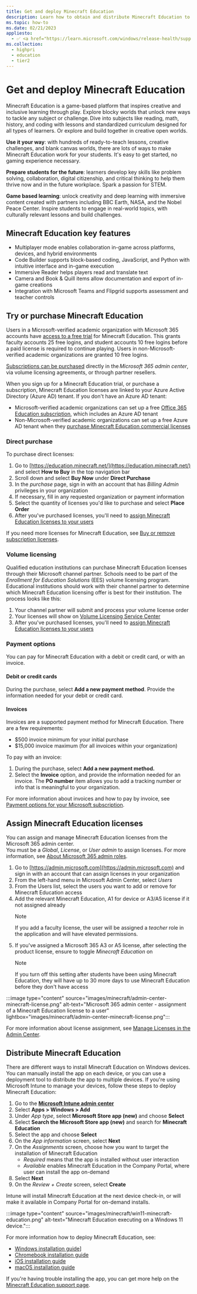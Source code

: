 ```yaml
---
title: Get and deploy Minecraft Education
description: Learn how to obtain and distribute Minecraft Education to Windows devices.
ms.topic: how-to
ms.date: 02/21/2023
appliesto:
  - ✅ <a href="https://learn.microsoft.com/windows/release-health/supported-versions-windows-client" target="_blank">Windows 10 and later</a>
ms.collection:
  - highpri
  - education
  - tier2
---
```


# Get and deploy Minecraft Education

Minecraft Education is a game-based platform that inspires creative and inclusive learning through play. Explore blocky worlds that unlock new ways to tackle any subject or challenge. Dive into subjects like reading, math, history, and coding with lessons and standardized curriculum designed for all types of learners. Or explore and build together in creative open worlds.

**Use it your way**: with hundreds of ready-to-teach lessons, creative challenges, and blank canvas worlds, there are lots of ways to make Minecraft Education work for your students. It's easy to get started, no gaming experience necessary.

**Prepare students for the future**: learners develop key skills like problem solving, collaboration, digital citizenship, and critical thinking to help them thrive now and in the future workplace. Spark a passion for STEM.

**Game based learning**: unlock creativity and deep learning with immersive content created with partners including BBC Earth, NASA, and the Nobel Peace Center. Inspire students to engage in real-world topics, with culturally relevant lessons and build challenges.  

## Minecraft Education key features

- Multiplayer mode enables collaboration in-game across platforms, devices, and hybrid environments  
- Code Builder supports block-based coding, JavaScript, and Python with intuitive interface and in-game execution  
- Immersive Reader helps players read and translate text  
- Camera and Book & Quill items allow documentation and export of in-game creations  
- Integration with Microsoft Teams and Flipgrid supports assessment and teacher controls  

## Try or purchase Minecraft Education

Users in a Microsoft-verified academic organization with Microsoft 365 accounts have [access to a free trial][EDU-1] for Minecraft Education. This grants faculty accounts 25 free logins, and student accounts 10 free logins before a paid license is required to continue playing. Users in non-Microsoft-verified academic organizations are granted 10 free logins.

[Subscriptions can be purchased][EDU-2] directly in the *Microsoft 365 admin center*, via volume licensing agreements, or through partner resellers.

When you sign up for a Minecraft Education trial, or purchase a subscription, Minecraft Education licenses are linked to your Azure Active Directory (Azure AD) tenant. If you don't have an Azure AD tenant:

- Microsoft-verified academic organizations can set up a free [Office 365 Education subscription][EDU-3], which includes an Azure AD tenant  
- Non-Microsoft-verified academic organizations can set up a free Azure AD tenant when they [purchase Minecraft Education commercial licenses][EDU-4]

### Direct purchase

To purchase direct licenses:

1. Go to [https://education.minecraft.net/](https://education.minecraft.net/) and select **How to Buy** in the top navigation bar
1. Scroll down and select **Buy Now** under **Direct Purchase**
1. In the *purchase* page, sign in with an account that has *Billing Admin* privileges in your organization
1. If necessary, fill in any requested organization or payment information
1. Select the quantity of licenses you'd like to purchase and select **Place Order**
1. After you've purchased licenses, you'll need to [assign Minecraft Education licenses to your users](#assign-minecraft-education-licenses)

If you need more licenses for Minecraft Education, see [Buy or remove subscription licenses](/microsoft-365/commerce/licenses/buy-licenses).

### Volume licensing

Qualified education institutions can purchase Minecraft Education licenses through their Microsoft channel partner. Schools need to be part of the *Enrollment for Education Solutions* (EES) volume licensing program. Educational institutions should work with their channel partner to determine which Minecraft Education licensing offer is best for their institution. The process looks like this:

1. Your channel partner will submit and process your volume license order
1. Your licenses will show on [Volume Licensing Service Center](https://www.microsoft.com/Licensing/servicecenter/default.aspx)
1. After you've purchased licenses, you'll need to [assign Minecraft Education licenses to your users](#assign-minecraft-education-licenses)

### Payment options

You can pay for Minecraft Education with a debit or credit card, or with an invoice.

#### Debit or credit cards

During the purchase, select **Add a new payment method**. Provide the information needed for your debit or credit card.

#### Invoices

Invoices are a supported payment method for Minecraft Education. There are a few requirements:

- $500 invoice minimum for your initial purchase
- $15,000 invoice maximum (for all invoices within your organization)

To pay with an invoice:

1. During the purchase, select **Add a new payment method.**
2. Select the **Invoice** option, and provide the information needed for an invoice. The **PO number** item allows you to add a tracking number or info that is meaningful to your organization.

For more information about invoices and how to pay by invoice, see [Payment options for your Microsoft subscription][M365-1].  

## Assign Minecraft Education licenses

You can assign and manage Minecraft Education licenses from the Microsoft 365 admin center.\
You must be a *Global*, *License*, or *User admin* to assign licenses. For more information, see [About Microsoft 365 admin roles][M365-2].

1. Go to [https://admin.microsoft.com](https://admin.microsoft.com) and sign in with an account that can assign licenses in your organization
1. From the left-hand menu in Microsoft Admin Center, select *Users*
1. From the Users list, select the users you want to add or remove for Minecraft Education access
1. Add the relevant Minecraft Education, A1 for device or A3/A5 license if it not assigned already
    > [!Note]
    > If you add a faculty license, the user will be assigned a *teacher* role in the application and will have elevated permissions.
1. If you've assigned a Microsoft 365 A3 or A5 license, after selecting the product license, ensure to toggle *Minecraft Education* on
    > [!Note]
    > If you turn off this setting after students have been using Minecraft Education, they will have up to 30 more days to use Minecraft Education before they don't have access

:::image type="content" source="images/minecraft/admin-center-minecraft-license.png" alt-text="Microsoft 365 admin center - assignment of a Minecraft Education license to a user" lightbox="images/minecraft/admin-center-minecraft-license.png":::

For more information about license assignment, see [Manage Licenses in the Admin Center][EDU-5].

## Distribute Minecraft Education

There are different ways to install Minecraft Education on Windows devices. You can manually install the app on each device, or you can use a deployment tool to distribute the app to multiple devices.
If you're using Microsoft Intune to manage your devices, follow these steps to deploy Minecraft Education:

1. Go to the <a href="https://intune.micorsoft.com" target="_blank"><b>Microsoft Intune admin center</b></a>
1. Select **Apps > Windows > Add**
1. Under *App type*, select **Microsoft Store app (new)** and choose **Select**
1. Select **Search the Microsoft Store app (new)** and search for **Minecraft Education**
1. Select the app and choose **Select**
1. On the *App information* screen, select **Next**
1. On the *Assignments* screen, choose how you want to target the installation of Minecraft Education
    - *Required* means that the app is installed without user interaction
    - *Available* enables Minecraft Education in the Company Portal, where user can install the app on-demand
1. Select **Next**
1. On the *Review + Create* screen, select **Create**

Intune will install Minecraft Education at the next device check-in, or will make it available in Company Portal for on-demand installs.

:::image type="content" source="images/minecraft/win11-minecraft-education.png" alt-text="Minecraft Education executing on a Windows 11 device.":::

For more information how to deploy Minecraft Education, see:

- [Windows installation guide][EDU-6]]
- [Chromebook installation guide][EDU-7]
- [iOS installation guide][EDU-8]
- [macOS installation guide][EDU-9]

If you're having trouble installing the app, you can get more help on the [Minecraft Education support page](https://aka.ms/minecraftedusupport).

<!--links-->
[EDU-1]: https://educommunity.minecraft.net/hc/articles/360047116432
[EDU-2]: https://educommunity.minecraft.net/hc/articles/360061371532
[EDU-3]: https://www.microsoft.com/education/products/office
[EDU-4]: https://educommunity.minecraft.net/hc/articles/360061369812
[EDU-6]: https://educommunity.minecraft.net/hc/articles/13106858087956
[EDU-5]: https://educommunity.minecraft.net/hc/articles/360047118672
[EDU-7]: https://educommunity.minecraft.net/hc/articles/4404625978516
[EDU-8]: https://educommunity.minecraft.net/hc/articles/360047556351
[EDU-9]: https://educommunity.minecraft.net/hc/articles/360047118792

[M365-1]: /microsoft-365/commerce/billing-and-payments/pay-for-your-subscription
[M365-2]: /microsoft-365/admin/add-users/about-admin-roles
